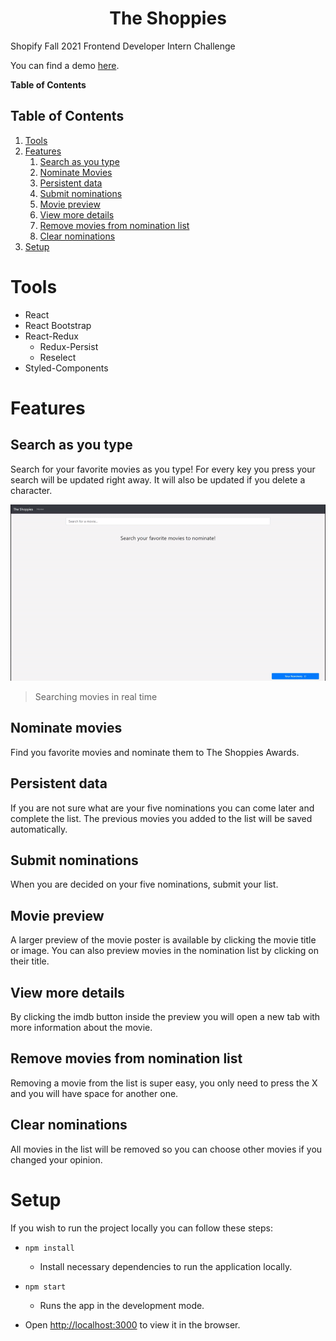 <h1 align="center"> The Shoppies </h1>

Shopify Fall 2021 Frontend Developer Intern Challenge

You can find a demo [here](https://therealshoppies.netlify.app/).

**Table of Contents**
## Table of Contents

1. [Tools](#Tools)
2. [Features](#Features)
    1. [Search as you type](##Search_as_you_type)
    2. [Nominate Movies](#)
    3. [Persistent data](#)
    4. [Submit nominations](#)
    5. [Movie preview](#)
    6. [View more details](#)
    7. [Remove movies from nomination list](#)
    8. [Clear nominations](#)
3. [Setup](#Setup)
# Tools

+ React
+ React Bootstrap
+ React-Redux
    - Redux-Persist
    - Reselect
+ Styled-Components
# Features
## Search as you type

Search for your favorite movies as you type! For every key you press your search will be updated right away. It will also be updated if you delete a character.

![](./readme-content/search-movies.gif)
> Searching movies in real time
## Nominate movies

Find you favorite movies and nominate them to The Shoppies Awards.
## Persistent data

If you are not sure what are your five nominations you can come later and complete the list. The previous movies you added to the list will be saved automatically.
## Submit nominations

When you are decided on your five nominations, submit your list.
## Movie preview

A larger preview of the movie poster is available by clicking the movie title or image. You can also preview movies in the nomination list by clicking on their title.
## View more details

By clicking the imdb button inside the preview you will open a new tab with more information about the movie.
## Remove movies from nomination list

Removing a movie from the list is super easy, you only need to press the X and you will have space for another one.
## Clear nominations

All movies in the list will be removed so you can choose other movies if you changed your opinion.

# Setup

If you wish to run the project locally you can follow these steps:

+ `npm install`
  - Install necessary dependencies to run the application locally.
+ `npm start`

  - Runs the app in the development mode.
+ Open [http://localhost:3000](http://localhost:3000) to view it in the browser.